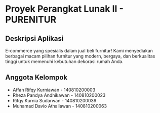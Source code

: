 # Proyek Perangkat Lunak II - PURENITUR

## Deskripsi Aplikasi
E-commerce yang spesialis dalam jual beli furnitur! Kami menyediakan berbagai macam pilihan furnitur yang modern, bergaya, dan berkualitas tinggi untuk memenuhi kebutuhan dekorasi rumah Anda.

## Anggota Kelompok
- Affan Rifqy Kurniawan - 140810200003
- Rheza Pandya Andhikawan - 140810200023
- Rifqy Kurnia Sudarwan - 140810200039
- Muhamad Davio Athallawan - 140810200063
